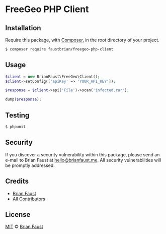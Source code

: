 # FreeGeo PHP Client

## Installation

Require this package, with [Composer](https://getcomposer.org/), in the root directory of your project.

```bash
$ composer require faustbrian/freegeo-php-client
```

## Usage

```php
$client = new BrianFaust\FreeGeo\Client();
$client->setConfig(['apiKey' => 'YOUR_API_KEY']);

$response = $client->api('File')->scan('infected.rar');

dump($response);
```

## Testing

``` bash
$ phpunit
```

## Security

If you discover a security vulnerability within this package, please send an e-mail to Brian Faust at hello@brianfaust.me. All security vulnerabilities will be promptly addressed.

## Credits

- [Brian Faust](https://github.com/faustbrian)
- [All Contributors](../../contributors)

## License

[MIT](LICENSE) © [Brian Faust](https://brianfaust.me)
